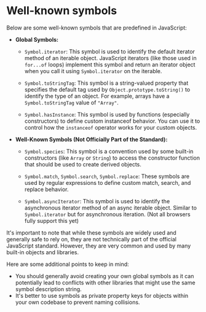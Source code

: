 # Well-known symbols

Below are some well-known symbols that are predefined in JavaScript:

- **Global Symbols:**

  - `Symbol.iterator`: This symbol is used to identify the default iterator method of an iterable object. JavaScript iterators (like those used in `for...of` loops) implement this symbol and return an iterator object when you call it using `Symbol.iterator` on the iterable.

  - `Symbol.toStringTag`: This symbol is a string-valued property that specifies the default tag used by `Object.prototype.toString()` to identify the type of an object. For example, arrays have a `Symbol.toStringTag` value of `"Array"`.

  - `Symbol.hasInstance`: This symbol is used by functions (especially constructors) to define custom instanceof behavior. You can use it to control how the `instanceof` operator works for your custom objects.

- **Well-Known Symbols (Not Officially Part of the Standard):**

  - `Symbol.species`: This symbol is a convention used by some built-in constructors (like `Array` or `String`) to access the constructor function that should be used to create derived objects.

  - `Symbol.match`, `Symbol.search`, `Symbol.replace`: These symbols are used by regular expressions to define custom match, search, and replace behavior.

  - `Symbol.asyncIterator`: This symbol is used to identify the asynchronous iterator method of an async iterable object. Similar to `Symbol.iterator` but for asynchronous iteration. (Not all browsers fully support this yet)

It's important to note that while these symbols are widely used and generally safe to rely on, they are not technically part of the official JavaScript standard. However, they are very common and used by many built-in objects and libraries.

Here are some additional points to keep in mind:

- You should generally avoid creating your own global symbols as it can potentially lead to conflicts with other libraries that might use the same symbol description string.
- It's better to use symbols as private property keys for objects within your own codebase to prevent naming collisions.
